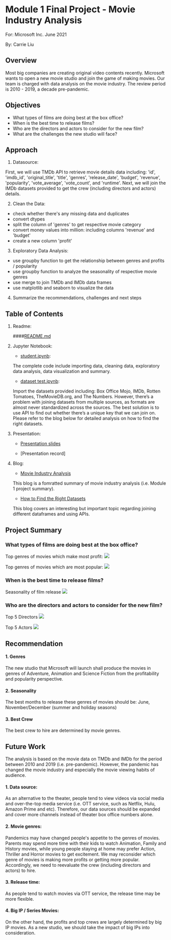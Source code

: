 # Module 1 Final Project - Movie Industry Analysis

For: Microsoft Inc. June 2021

By: Carrie Liu



## Overview

Most big companies are creating original video contents recently. Microsoft wants to open a new movie studio and join the game of making movies. Our team is charged with data analysis on the movie industry. The review period is 2010 - 2019, a decade pre-pandemic. 



## Objectives

* What types of films are doing best at the box office?
* When is the best time to release films?
* Who are the directors and actors to consider for the new film?
* What are the challenges the new studio will face?



## Approach

1. Datasource: 

First, we will use TMDb API to retrieve movie details data including: 'id', 'imdb_id', 'original_title', 'title', 'genres', 'release_date', 'budget', 'revenue', 'popularity', 'vote_average', 'vote_count', and 'runtime'. Next, we will join the IMDb datasets provided to get the crew (including directors and actors) details.


2. Clean the Data: 
* check whether there's any missing data and duplicates
* convert dtypes
* split the column of 'genres' to get respective movie category
* convert money values into million: including columns 'revenue' and 'budget'
* create a new column 'profit'

3. Exploratory Data Analysis:
* use groupby function to get the relationship between genres and profits / popularity
* use groupby function to analyze the seasonality of respective movie genres
* use merge to join TMDb and IMDb data frames
* use matplotlib and seaborn to visualize the data

4. Summarize the recommendations, challenges and next steps



## Table of Contents

1. Readme: 

    ####[README.md](https://github.com/carlearn/dsc-mod-1-project-v2-1-online-ds-sp-000/blob/master/README.md)
    

2. Jupyter Notebook: 

    * [student.ipynb](https://github.com/carlearn/dsc-mod-1-project-v2-1-online-ds-sp-000/student.ipynb): 
    
    The complete code include importing data, cleaning data, exploratory data analysis, data visualization and summary.
    
    * [dataset test.ipynb](https://github.com/carlearn/dsc-mod-1-project-v2-1-online-ds-sp-000/dataset_test.ipynb): 
    
    Import the datasets provided including: Box Office Mojo, IMDb, Rotten Tomatoes, TheMovieDB.org, and The Numbers. However, there’s a problem with joining datasets from multiple sources, as formats are almost never standardized across the sources. The best solution is to use API to find out whether there’s a unique key that we can join on. Please refer to the blog below for detailed analysis on how to find the right datasets.
    
    
3. Presentation:

    * [Presentation slides](https://github.com/carlearn/dsc-mod-1-project-v2-1-online-ds-sp-000/blob/master/Presentation.key)
    
    * [Presentation record]


4. Blog: 

    * [Movie Industry Analysis](https://carlearn.github.io/movie_industry_analysis)
    
    This blog is a fomratted summary of movie industry analysis (i.e. Module 1 project summary).
    
    * [How to Find the Right Datasets](https://carlearn.github.io/how_to_find_the_right_datasets)
    
    This blog covers an interesting but important topic regarding joining different dataframes and using APIs.



## Project Summary

### What types of films are doing best at the box office?

Top genres of movies which make most profit:
![](https://github.com/carlearn/dsc-mod-1-project-v2-1-online-ds-sp-000/images/profit_by_genres.png)

Top genres of movies which are most popular:
![](https://github.com/carlearn/dsc-mod-1-project-v2-1-online-ds-sp-000/images/popularity_by_genres.png)


### When is the best time to release films?

Seasonality of film release
![](https://github.com/carlearn/dsc-mod-1-project-v2-1-online-ds-sp-000/images/seasonality_by_genres.png)


### Who are the directors and actors to consider for the new film?

Top 5 Directors
![](https://github.com/carlearn/dsc-mod-1-project-v2-1-online-ds-sp-000/images/top_5_directors.png)

Top 5 Actors
![](https://github.com/carlearn/dsc-mod-1-project-v2-1-online-ds-sp-000/images/top_5_actors.png)



## Recommendation

#### 1. Genres
The new studio that Microsoft will launch shall produce the movies in genres of Adventure, Animation and Science Fiction from the profitability and popularity perspective.

#### 2. Seasonality
The best months to release these genres of movies should be: June, November/December (summer and holiday seasons)

#### 3. Best Crew
The best crew to hire are determined by movie genres. 



## Future Work

The analysis is based on the movie data on TMDb and IMDb for the period between 2010 and 2019 (i.e. pre-pandemic). However, the pandemic has changed the movie industry and especially the movie viewing habits of audience. 

#### 1. Data source:
As an alternative to the theater, people tend to view videos via social media and over-the-top media service (i.e. OTT service, such as Netflix, Hulu, Amazon Prime and etc). Therefore, our data sources should be expanded and cover more channels instead of theater box office numbers alone. 

#### 2. Movie genres:
Pandemics may have changed people's appetite to the genres of movies. Parents may spend more time with their kids to watch Animation, Family and History movies, while young people staying at home may prefer Action, Thriller and Horror movies to get excitement. We may reconsider which genre of movies is making more profits or getting more popular. Accordingly, we need to reevaluate the crew (including directors and actors) to hire.

#### 3. Release time:
As people tend to watch movies via OTT service, the release time may be more flexible. 

#### 4. Big IP / Series Movies:
On the other hand, the profits and top crews are largely determined by big IP movies. As a new studio, we should take the impact of big IPs into consideration. 
